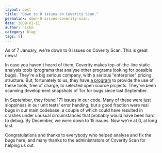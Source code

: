 ```yaml
---
layout: post
title: "Down to 0 issues on Coverity Scan."
permalink: down-0-issues-coverity-scan.
date: 2009-01-11
author: nickm
category: blog
tags: []
---
```


As of 7 January, we're down to 0 issues on Coverity Scan. This is great news!

In case you haven't heard of them, Coverity makes top-of-the-line static analysis tools (programs that analyse other programs looking for possible bugs). They're a big serious company, with a serious "enterprise" pricing structure. But, fortunately to us, they have [a program](http://scan.coverity.com/) to provide the use of these tools, free of charge, to selected open source projects. They've been scanning development snapshots of Tor for bugs since last September.

In September, they found 171 issues in our code. Many of these were just sloppiness in our unit tests' error handing, but a good fraction were real bugs in our main codebase, a couple of which could have resulted in crashes under unusual circumstances that probably would have been hard to debug. By December, we were down to 15 issues. Now we're at 0, at long last.

Congratulations and thanks to everybody who helped analyse and fix the bugs here, and many thanks to the administrators of Coverity Scan for helping us out.


